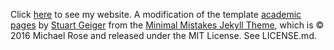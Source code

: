 Click [here](https://valeriopieroni.github.io) to see my website. A modification of the template [academic pages](https://github.com/academicpages/academicpages.github.ioby) by [Stuart Geiger](https://github.com/staeiou) from the [Minimal Mistakes Jekyll Theme](https://mmistakes.github.io/minimal-mistakes/), which is © 2016 Michael Rose and released under the MIT License. See LICENSE.md.


